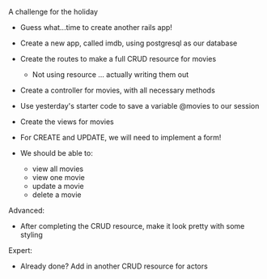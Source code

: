  A challenge for the holiday

* Guess what...time to create another rails app!
* Create a new app, called imdb, using postgresql as our database

* Create the routes to make a full CRUD resource for movies
    * Not using resource ... actually writing them out

* Create a controller for movies, with all necessary methods
* Use yesterday's starter code to save a variable @movies to our session

* Create the views for movies
* For CREATE and UPDATE, we will need to implement a form!

* We should be able to:
    * view all movies
    * view one movie
    * update a movie
    * delete a movie

Advanced:
* After completing the CRUD resource, make it look pretty with some styling

Expert:
* Already done? Add in another CRUD resource for actors